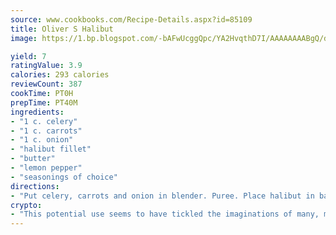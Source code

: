 ```yaml
---
source: www.cookbooks.com/Recipe-Details.aspx?id=85109
title: Oliver S Halibut
image: https://1.bp.blogspot.com/-bAFwUcggQpc/YA2HvqthD7I/AAAAAAAABgQ/dGGityjUeSk5WIgvhJroHVt7XYoXF2qygCLcBGAsYHQ/s320/10.png

yield: 7
ratingValue: 3.9
calories: 293 calories
reviewCount: 387
cookTime: PT0H
prepTime: PT40M
ingredients:
- "1 c. celery"
- "1 c. carrots"
- "1 c. onion"
- "halibut fillet"
- "butter"
- "lemon pepper"
- "seasonings of choice"
directions:
- "Put celery, carrots and onion in blender. Puree. Place halibut in baking dish. Use butter, lemon pepper and seasonings of choice for taste. Cover halibut with puree mixture. Sprinkle Feta cheese over top. Cover and bake at 350u00b0 for 30 minutes. Uncover and broil to brown top."
crypto:
- "This potential use seems to have tickled the imaginations of many, many bitcoin fanciers."
---
```

